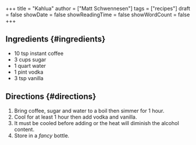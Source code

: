 +++
title = "Kahlua"
author = ["Matt Schwennesen"]
tags = ["recipes"]
draft = false
showDate = false
showReadingTime = false
showWordCount = false
+++

## Ingredients {#ingredients}

-   10 tsp instant coffee
-   3 cups sugar
-   1 quart water
-   1 pint vodka
-   3 tsp vanilla


## Directions {#directions}

1.  Bring coffee, sugar and water to a boil then simmer for 1 hour.
2.  Cool for at least 1 hour then add vodka and vanilla.
3.  It must be cooled before adding or the heat will diminish the alcohol
    content.
4.  Store in a _fancy_ bottle.
